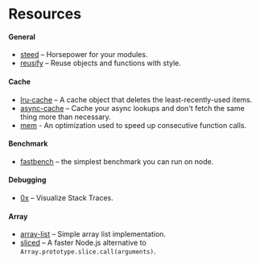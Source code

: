 # Resources

#### General

* [steed](https://github.com/mcollina/steed) – Horsepower for your modules.
* [reusify](https://github.com/mcollina/reusify) – Reuse objects and functions with style.

#### Cache

* [lru-cache](https://github.com/isaacs/node-lru-cache) – A cache object that deletes the least-recently-used items.
* [async-cache](https://github.com/isaacs/async-cache) – Cache your async lookups and don't fetch the same thing more than necessary.
* [mem](https://github.com/sindresorhus/mem) - An optimization used to speed up consecutive function calls.

#### Benchmark

* [fastbench](https://www.npmjs.com/package/fastbench) – the simplest benchmark you can run on node.

#### Debugging

* [0x](https://www.npmjs.com/package/0x) – Visualize Stack Traces.

#### Array

* [array-list](https://github.com/Kikobeats/array-list#array-list) – Simple array list implementation.
* [sliced](https://www.npmjs.com/package/sliced) – A faster Node.js alternative to `Array.prototype.slice.call(arguments)`.
